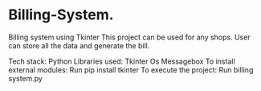 # Billing-System.
Billing system using Tkinter
This project can be used for any shops. User can store all the data and generate the bill.

Tech stack:
Python
Libraries used:
Tkinter
Os
Messagebox
To install external modules:
Run pip install tkinter
To execute the project:
Run billing system.py


